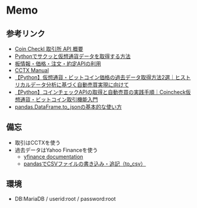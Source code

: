 # Memo
## 参考リンク
- [Coin Checkl 取引所 API 概要](https://coincheck.com/ja/documents/exchange/api#about)
- [Pythonでサクッと仮想通貨データを取得する方法](https://lifetechia.com/crypto-data/)
- [板情報・価格・注文・約定APIの利用](https://di-acc2.com/programming/python/4599/)
- [CCTX Manual](https://github.com/ccxt/ccxt/wiki/manual)
- [【Python】仮想通貨・ビットコイン価格の過去データ取得方法2選｜ヒストリカルデータ分析に基づく自動売買実現に向けて](8https://di-acc2.com/programming/python/15678/)
- [【Python】コインチェックAPIの取得と自動売買の実践手順｜Coincheck仮想通貨・ビットコイン取引機能入門](https://di-acc2.com/programming/python/15316/)
- [pandas.DataFrame.to_jsonの基本的な使い方](https://note.nkmk.me/python-pandas-to-json/)

## 備忘
- 取引はCCTXを使う
- 過去データはYahoo Financeを使う
  - [yfinance documentation](https://ranaroussi.github.io/yfinance/)
  - [pandasでCSVファイルの書き込み・追記（to_csv）](https://note.nkmk.me/python-pandas-to-csv/)

## 環境
- DB:MariaDB / userid:root / password:root 